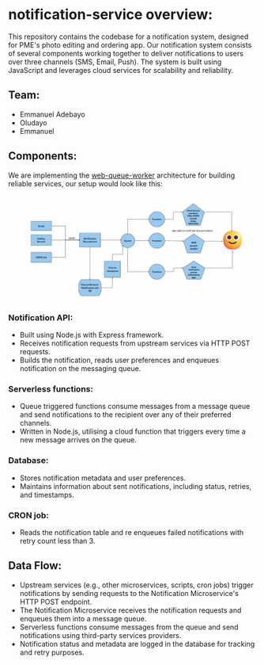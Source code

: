 # notification-service overview:
This repository contains the codebase for a notification system, designed for PME's photo editing and ordering app. Our notification system consists of several components working together to deliver notifications to users over three channels (SMS, Email, Push). The system is built using JavaScript and leverages cloud services for scalability and reliability.

## Team:
* Emmanuel Adebayo
* Oludayo
* Emmanuel
  
## Components:
We are implementing the [web-queue-worker](https://learn.microsoft.com/en-us/azure/architecture/guide/architecture-styles/web-queue-worker) architecture for building reliable services, our setup would look like this:
![image](./Assets/architecture.png)

### Notification API:
* Built using Node.js with Express framework.
* Receives notification requests from upstream services via HTTP POST requests.
* Builds the notification, reads user preferences and enqueues notification on the messaging queue.
  
### Serverless functions:
* Queue triggered functions consume messages from a message queue and send notifications to the recipient over any of their preferred channels.
* Written in Node.js, utilising a cloud function that triggers every time a new message arrives on the queue.

### Database:
* Stores notification metadata and user preferences.
* Maintains information about sent notifications, including status, retries, and timestamps.

### CRON job:
* Reads the notification table and re enqueues failed notifications with retry count less than 3.

## Data Flow:
* Upstream services (e.g., other microservices, scripts, cron jobs) trigger notifications by sending requests to the Notification Microservice's HTTP POST endpoint.
* The Notification Microservice receives the notification requests and enqueues them into a message queue.
* Serverless functions  consume messages from the queue and send notifications using third-party services providers.
* Notification status and metadata are logged in the database for tracking and retry purposes.
